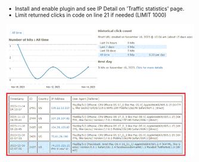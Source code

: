 - Install and enable plugin and see IP Detail on 'Traffic statistics' page.
- Limit returned clicks in code on line 21 if needed (LIMIT 1000)
<img src="screenshot.gif">
